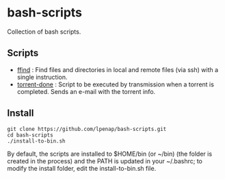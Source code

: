 # bash-scripts
Collection of bash scripts.

## Scripts

- [ffind](ffind/) : Find files and directories in local and remote files (via ssh) with a single instruction.
- [torrent-done](transmission/) : Script to be executed by transmission when a torrent is completed. Sends an e-mail with the torrent info.

## Install
```
git clone https://github.com/lpenap/bash-scripts.git
cd bash-scripts
./install-to-bin.sh
```
By default, the scripts are installed to $HOME/bin (or ~/bin) (the folder is created in the process) and the PATH is updated in your ~/.bashrc; to modify the install folder, edit the install-to-bin.sh file.
